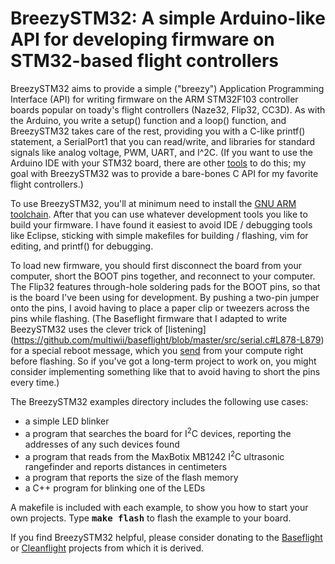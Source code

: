 # BreezySTM32: A simple Arduino-like API for developing firmware on STM32-based flight controllers

BreezySTM32 aims to provide a simple ("breezy") Application Programming Interface (API) for writing
firmware on the ARM STM32F103 controller boards popular on toady's flight controllers 
(Naze32, Flip32, CC3D).
As with the Arduino, you write a setup() function and a loop() function, and BreezySTM32 takes care of 
the rest, providing you with a C-like printf() statement, a SerialPort1 that you can read/write, and
libraries for standard signals like analog voltage, PWM, UART, and I^2C.  (If you want 
to use the Arduino IDE with your STM32 board, there are other 
[tools](https://github.com/rogerclarkmelbourne/Arduino_STM32)
to do this; my goal with BreezySTM32 was to provide a bare-bones C API for my favorite flight controllers.)

To use BreezySTM32, you'll at minimum need to install the [GNU ARM toolchain](https://launchpad.net/gcc-arm-embedded).
After that you can use whatever development tools you like to build your firmware.  I have found it easiest to avoid 
IDE / debugging tools like Eclipse, sticking with simple
makefiles for building / flashing, vim for editing, and printf() for debugging.  

To load new firmware, you should first disconnect the board from your computer, short the BOOT pins together,
and reconnect to your computer.  The Flip32 features through-hole soldering pads for the BOOT
pins, so that is the board I've been using for development.  By pushing a two-pin jumper onto the pins,
I avoid having to place a paper clip or tweezers across the pins while flashing. (The Baseflight firmware
that I adapted to write BeezySTM32 uses the clever trick of 
[listening] (https://github.com/multiwii/baseflight/blob/master/src/serial.c#L878-L879)
for a special reboot message, which you
[send](https://github.com/multiwii/baseflight/blob/master/Makefile#L230)
from your compute right before flashing. So if you've got a long-term project to work on, you might consider
implementing something like that to avoid having to short the pins every time.)

The BreezySTM32 examples directory includes the following use cases: 
<ul>
<li> a simple LED blinker
<li> a program that searches the board for I<sup>2</sup>C devices, reporting the addresses of any such devices found
<li> a program that reads from the MaxBotix MB1242 I<sup>2</sup>C ultrasonic rangefinder and reports distances 
in centimeters
<li> a program that reports the size of the flash memory
<li> a C++ program for blinking one of the LEDs
</ul>

A makefile is included with each example,
to show you how to start your own projects.  Type  <b><tt>make flash</tt></b> to flash the example to your board.

If you find BreezySTM32 helpful, please consider donating
to the [Baseflight](https://goo.gl/3tyFhz) or 
[Cleanflight](https://www.paypal.com/cgi-bin/webscr?cmd=_s-xclick&hosted_button_id=TSQKVT6UYKGL6)
projects from which it is derived.


